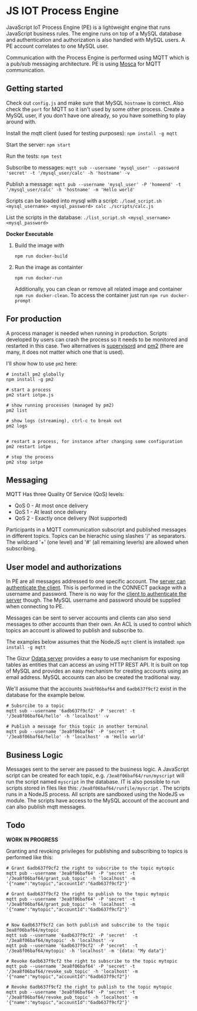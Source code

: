 JS IOT Process Engine
=====================

JavaScript IoT Process Engine (PE) is a lightweight engine that runs JavaScript
business rules. The engine runs on top of a MySQL database and authentication and
authorization is also handled with MySQL users. A PE account correlates to one
MySQL user.

Communication with the Process Engine is performed using MQTT which is a
pub/sub messaging architecture. PE is using [Mosca](http://www.mosca.io) for
MQTT communication.


Getting started
---------------

Check out `config.js` and make sure that MySQL `hostname` is correct.
Also check the `port` for MQTT so it isn't used by some other process.
Create a MySQL user, if you don't have one already, so you have something to
play around with.

Install the mqtt client (used for testing purposes): `npm install -g mqtt`

Start the server: `npm start`

Run the tests: `npm test`

Subscribe to messages: `mqtt sub --username 'mysql_user' --password 'secret' -t '/mysql_user/calc' -h 'hostname' -v`

Publish a message: `mqtt pub --username 'mysql_user' -P 'homeend' -t '/mysql_user/calc' -h 'hostname' -m 'Hello world'`

Scripts can be loaded into mysql with a script:
`./load_script.sh <mysql_username> <mysql_password> calc ./scripts/calc.js`

List the scripts in the database: `./list_script.sh <mysql_username> <mysql_password>`


**Docker Executable**

1) Build the image with

    `npm run docker-build`

2) Run the image as containter

    `npm run docker-run`


    Additionally, you can clean or remove all related image and container `npm run docker-clean`.
    To access the container just run `npm run docker-prompt`

For production
--------------

A process manager is needed when running in production. Scripts developed by
users can crash the process so it needs to be monitored and restarted in this
case. Two alternatives is [supervisord](http://supervisord.org) and
[pm2](http://pm2.keymetrics.io) (there are many, it does not matter which one
that is used).

I'll show how to use `pm2` here:

```
# install pm2 globally
npm install -g pm2

# start a process
pm2 start iotpe.js

# show running processes (managed by pm2)
pm2 list

# show logs (streaming), ctrl-c to break out
pm2 logs


# restart a process, for instance after changing some configuration
pm2 restart iotpe

# stop the process
pm2 stop iotpe
```


Messaging
---------

MQTT Has three Quality Of Service (QoS) levels:

* QoS 0 - At most once delivery
* QoS 1 - At least once delivery
* QoS 2 - Exactly once delivery (Not supported)

Participants in a MQTT communication subscript and published messages in different topics.
Topics can be hierachic using slashes '/' as separators. The wildcard '+' (one level) and
'#' (all remaining leverls) are  allowed when subscribing.


User model and authorizations
-----------------------------

In PE are all messages addressed to one specific account.
The
[server can authenticate the client](http://docs.oasis-open.org/mqtt/mqtt/v3.1.1/os/mqtt-v3.1.1-os.html#_Toc398718116).
This is performed in the CONNECT package with a username and password. There is no way for the
[client to authenticate the server](http://docs.oasis-open.org/mqtt/mqtt/v3.1.1/os/mqtt-v3.1.1-os.html#_Toc398718118)
though. The MySQL username and password should be supplied when connecting to PE.

Messages can be sent to server accounts and clients can also send messages to other accounts
than their own. An ACL is used to control which topics an account is allowed to publish
and subscribe to.

The examples below assumes that the NodeJS `mqtt` client is installed: `npm install -g mqtt`

The Gizur [Odata server](https://github.com/gizur/odataserver2) provides a easy to use
mechanism for exposing tables as entities that can access an using HTTP REST API. It is
built on top of MySQL and provides an easy mechanism for creating accounts using an
email address. MySQL accounts can also be created the traditional way.

We'll assume that the accounts `3ea8f06baf64` and `6adb637f9cf2` exist in the database for
the example below.

```
# Subsrcibe to a topic
mqtt sub --username '6adb637f9cf2' -P 'secret' -t '/3ea8f06baf64/hello' -h 'localhost' -v

# Publish a message for this topic in another terminal
mqtt pub --username '3ea8f06baf64' -P 'secret' -t '/3ea8f06baf64/hello' -h 'localhost' -m 'Hello world'
```

Business Logic
--------------

Messages sent to the server are passed to the business logic. A JavaScript
script can be created for each topic, e.g. `/3ea8f06baf64/run/myscript` will
run the script named `myscript` in the database. IT is also possible to run scripts
stored in files like this: `/3ea8f06baf64/runfile/myscript` . The scripts runs in a NodeJS process.
All scripts are sandboxed using the NodeJS `vm` module. The scripts have access
to the MySQL account of the account and can also publish mqtt messages.


Todo
----

**WORK IN PROGRESS**

Granting and revoking privileges for publishing and subscribing to topics is
performed like this:

```
# Grant 6adb637f9cf2 the right to subscribe to the topic mytopic
mqtt pub --username '3ea8f06baf64' -P 'secret' -t '/3ea8f06baf64/grant_sub_topic' -h 'localhost' -m '{"name":"mytopic","accountId":"6adb637f9cf2"}'

# Grant 6adb637f9cf2 the right to publish to the topic mytopic
mqtt pub --username '3ea8f06baf64' -P 'secret' -t '/3ea8f06baf64/grant_pub_topic' -h 'localhost' -m '{"name":"mytopic","accountId":"6adb637f9cf2"}'


# Now 6adb637f9cf2 can both publish and subscribe to the topic 3ea8f06baf64/mytopic
mqtt sub --username '6adb637f9cf2' -P 'secret'  -t '/3ea8f06baf64/mytopic' -h 'localhost' -v
mqtt pub --username '6adb637f9cf2' -P 'secret'  -t '/3ea8f06baf64/mytopic' -h 'localhost' -m '{data: "My data"}'

# Revoke 6adb637f9cf2 the right to subscribe to the topic mytopic
mqtt pub --username '3ea8f06baf64' -P 'secret' -t '/3ea8f06baf64/revoke_sub_topic' -h 'localhost' -m '{"name":"mytopic","accountId":"6adb637f9cf2"}'

# Revoke 6adb637f9cf2 the right to publish to the topic mytopic
mqtt pub --username '3ea8f06baf64' -P 'secret' -t '/3ea8f06baf64/revoke_pub_topic' -h 'localhost' -m '{"name":"mytopic","accountId":"6adb637f9cf2"}'
```
